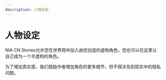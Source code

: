 ```yaml
---
description: 人物设定
---
```


# 人物设定

NIA CN Stories允许您在世界观中加入由您创造的虚构角色，您也可以在这里让自己成为一个半虚构的角色。

为了增加真实感，我们鼓励作者增加角色的更多细节，但不得涉及到现实中的隐私问题。
